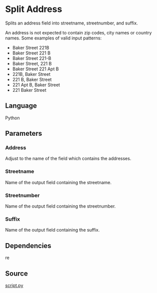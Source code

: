 # Split Address

Splits an address field into streetname, streetnumber, and suffix.

An address is not expected to contain zip codes, city names or country names.
Some examples of valid input patterns:

- Baker Street 221B
- Baker Street 221 B
- Baker Street 221-B
- Baker Street, 221 B
- Baker Street 221 Apt B
- 221B, Baker Street
- 221 B, Baker Street
- 221 Apt B, Baker Street
- 221 Baker Street

## Language
Python

## Parameters
### Address
Adjust to the name of the field which contains the addresses.

### Streetname
Name of the output field containing the streetname.

### Streetnumber
Name of the output field containing the streetnumber.

### Suffix
Name of the output field containing the suffix.

## Dependencies
re

## Source
[script.py](https://github.com/visokio/omniscope-custom-blocks/blob/master/Preparation/Split%20Address/script.py)
